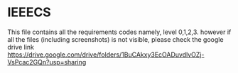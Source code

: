 # IEEECS

This file contains all the requirements codes namely, level 0,1,2,3. however if all the files (including screenshots) is not visible, please check the google drive link
https://drive.google.com/drive/folders/1BuCAkxy3EcOADuvdlvOZj-VsPcac2GQn?usp=sharing

